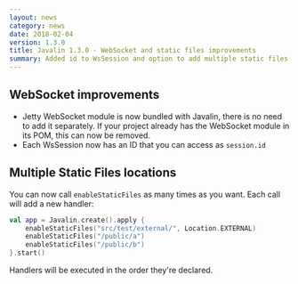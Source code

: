 ```yaml
---
layout: news
category: news
date: 2018-02-04
version: 1.3.0
title: Javalin 1.3.0 - WebSocket and static files improvements
summary: Added id to WsSession and option to add multiple static files locations.
---
```


## WebSocket improvements
* Jetty WebSocket module is now bundled with Javalin, there is no need to add it separately. 
  If your project already has the WebSocket module in its POM, this can now be removed.
* Each WsSession now has an ID that you can access as `session.id`

## Multiple Static Files locations
You can now call `enableStaticFiles` as many times as you want. Each call will add a new handler:

```kotlin
val app = Javalin.create().apply {
    enableStaticFiles("src/test/external/", Location.EXTERNAL)
    enableStaticFiles("/public/a")
    enableStaticFiles("/public/b")
}.start()
```

Handlers will be executed in the order they're declared.
